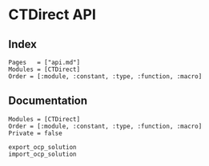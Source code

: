 # CTDirect API

## Index

```@index
Pages   = ["api.md"]
Modules = [CTDirect]
Order = [:module, :constant, :type, :function, :macro]
```

## Documentation

```@autodocs
Modules = [CTDirect]
Order = [:module, :constant, :type, :function, :macro]
Private = false
```

```@docs
export_ocp_solution
import_ocp_solution
```
